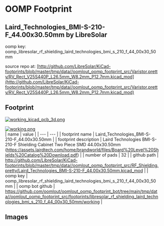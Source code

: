 # OOMP Footprint  
## Laird_Technologies_BMI-S-210-F_44.00x30.50mm  by LibreSolar  
  
oomp key: oomp_libresolar_rf_shielding_laird_technologies_bmi_s_210_f_44_00x30_50mm  
  
source repo at: [http://github.com/LibreSolar/KiCad-footprints/blob/master/tmp/data//oomlout_oomp_footprint_src/Varistor.pretty/RV_Rect_V25S440P_L26.5mm_W8.2mm_P12.7mm.kicad_mod](http://github.com/LibreSolar/KiCad-footprints/blob/master/tmp/data//oomlout_oomp_footprint_src/Varistor.pretty/RV_Rect_V25S440P_L26.5mm_W8.2mm_P12.7mm.kicad_mod)  
## Footprint  
  
[![working_kicad_pcb_3d.png](working_kicad_pcb_3d_600.png)](working_kicad_pcb_3d.png)  
  
[![working.png](working_600.png)](working.png)  
| name | value | 
| --- | --- | 
| footprint name | Laird_Technologies_BMI-S-210-F_44.00x30.50mm | 
| footprint description | Laird Technologies BMI-S-210-F Shielding Cabinet Two Piece SMD 44.00x30.50mm (https://assets.lairdtech.com/home/brandworld/files/Board%20Level%20Shields%20Catalog%20Download.pdf) | 
| number of pads | 32 | 
| github path | http://github.com/LibreSolar/KiCad-footprints/blob/master/tmp/data//oomlout_oomp_footprint_src/RF_Shielding.pretty/Laird_Technologies_BMI-S-210-F_44.00x30.50mm.kicad_mod | 
| oomp key | oomp_libresolar_rf_shielding_laird_technologies_bmi_s_210_f_44_00x30_50mm | 
| oomp bot github | https://github.com/oomlout/oomlout_oomp_footprint_bot/tree/main/tmp/data//oomlout_oomp_footprint_src/footprints/libresolar_rf_shielding_laird_technologies_bmi_s_210_f_44_00x30_50mm/working | 
## Images  
